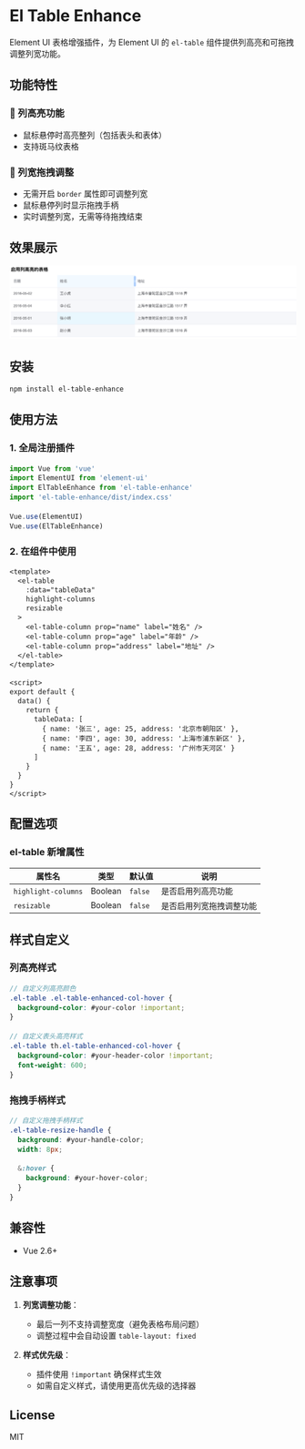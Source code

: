 # El Table Enhance

Element UI 表格增强插件，为 Element UI 的 `el-table` 组件提供列高亮和可拖拽调整列宽功能。

## 功能特性

### 🎯 列高亮功能
- 鼠标悬停时高亮整列（包括表头和表体）
- 支持斑马纹表格 

### 📏 列宽拖拽调整
- 无需开启 `border` 属性即可调整列宽
- 鼠标悬停列时显示拖拽手柄  
- 实时调整列宽，无需等待拖拽结束

## 效果展示

![功能演示](./screens/1.png)

## 安装

```bash
npm install el-table-enhance
```

## 使用方法

### 1. 全局注册插件

```javascript
import Vue from 'vue'
import ElementUI from 'element-ui'
import ElTableEnhance from 'el-table-enhance'
import 'el-table-enhance/dist/index.css'

Vue.use(ElementUI)
Vue.use(ElTableEnhance)
```

### 2. 在组件中使用

```vue
<template>
  <el-table 
    :data="tableData" 
    highlight-columns
    resizable
  >
    <el-table-column prop="name" label="姓名" />
    <el-table-column prop="age" label="年龄" />
    <el-table-column prop="address" label="地址" />
  </el-table>
</template>

<script>
export default {
  data() {
    return {
      tableData: [
        { name: '张三', age: 25, address: '北京市朝阳区' },
        { name: '李四', age: 30, address: '上海市浦东新区' },
        { name: '王五', age: 28, address: '广州市天河区' }
      ]
    }
  }
}
</script>
```

## 配置选项

### el-table 新增属性

| 属性名 | 类型 | 默认值 | 说明 |
|--------|------|--------|------|
| `highlight-columns` | Boolean | `false` | 是否启用列高亮功能 |
| `resizable` | Boolean | `false` | 是否启用列宽拖拽调整功能 |

## 样式自定义

### 列高亮样式

```scss
// 自定义列高亮颜色
.el-table .el-table-enhanced-col-hover {
  background-color: #your-color !important;
}

// 自定义表头高亮样式
.el-table th.el-table-enhanced-col-hover {
  background-color: #your-header-color !important;
  font-weight: 600;
}
```

### 拖拽手柄样式

```scss
// 自定义拖拽手柄样式
.el-table-resize-handle {
  background: #your-handle-color;
  width: 8px;
  
  &:hover {
    background: #your-hover-color;
  }
}
```

## 兼容性

- Vue 2.6+ 

## 注意事项

1. **列宽调整功能**：
   - 最后一列不支持调整宽度（避免表格布局问题）
   - 调整过程中会自动设置 `table-layout: fixed` 

2. **样式优先级**：
   - 插件使用 `!important` 确保样式生效
   - 如需自定义样式，请使用更高优先级的选择器


## License

MIT